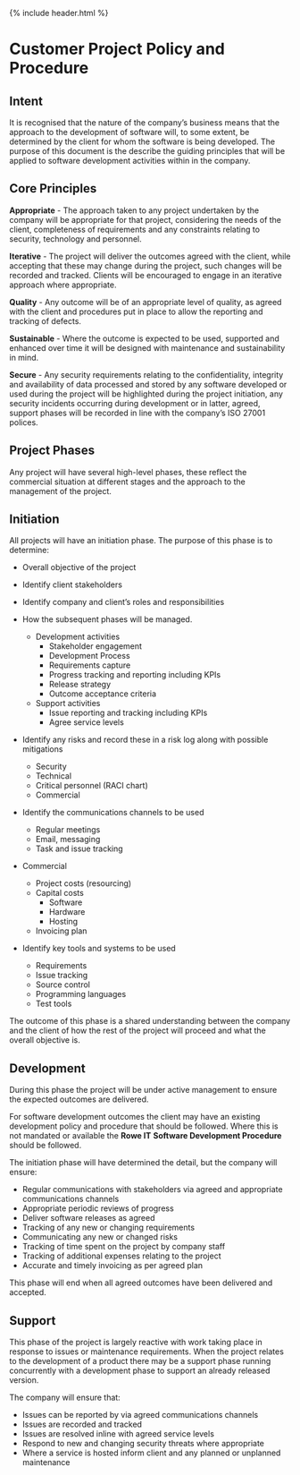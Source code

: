 {% include header.html %}

# Customer Project Policy and Procedure

## Intent

It is recognised that the nature of the company’s business means that the approach to the development of software will, to some extent, be determined by the client for whom the software is being developed. The purpose of this document is the describe the guiding principles that will be applied to software development activities within in the company. 

## Core Principles 

**Appropriate** - The approach taken to any project undertaken by the company will be appropriate for that project, considering the needs of the client, completeness of requirements and any constraints relating to security, technology and personnel. 

**Iterative** - The project will deliver the outcomes agreed with the client, while accepting that these may change during the project, such changes will be recorded and tracked. Clients will be encouraged to engage in an iterative approach where appropriate. 

**Quality** - Any outcome will be of an appropriate level of quality, as agreed with the client and procedures put in place to allow the reporting and tracking of defects. 

**Sustainable** - Where the outcome is expected to be used, supported and enhanced over time it will be designed with maintenance and sustainability in mind. 

**Secure** - Any security requirements relating to the confidentiality, integrity and availability of data processed and stored by any software developed or used during the project will be highlighted during the project initiation, any security incidents occurring during development or in latter, agreed, support phases will be recorded in line with the company’s ISO 27001 polices. 

## Project Phases 

Any project will have several high-level phases, these reflect the commercial situation at different stages and the approach to the management of the project. 

## Initiation 

All projects will have an initiation phase. The purpose of this phase is to determine: 

- Overall objective of the project 
- Identify client stakeholders 
- Identify company and client’s roles and responsibilities
- How the subsequent phases will be managed. 
  - Development activities 
    - Stakeholder engagement 
    - Development Process 
    - Requirements capture 
    - Progress tracking and reporting including KPIs 
    - Release strategy
    - Outcome acceptance criteria 
  - Support activities
    - Issue reporting and tracking including KPIs
    - Agree service levels 
- Identify any risks and record these in a risk log along with possible mitigations
  - Security
  - Technical 
  - Critical personnel (RACI chart)
  - Commercial 
- Identify the communications channels to be used
  - Regular meetings
  - Email, messaging
  - Task and issue tracking 
- Commercial 
  - Project costs (resourcing)
  - Capital costs 
    - Software
    - Hardware 
    - Hosting 
  - Invoicing plan 

- Identify key tools and systems to be used
  - Requirements
  - Issue tracking
  - Source control
  - Programming languages
  - Test tools 

The outcome of this phase is a shared understanding between the company and the client of how the rest of the project will proceed and what the overall objective is. 

## Development

During this phase the project will be under active management to ensure the expected outcomes are delivered. 

For software development outcomes the client may have an existing development policy and procedure that should be followed. Where this is not mandated or available the **Rowe IT** **Software Development Procedure** should be followed. 

The initiation phase will have determined the detail, but the company will ensure: 

- Regular communications with stakeholders via agreed and appropriate communications channels 
- Appropriate periodic reviews of progress 
- Deliver software releases as agreed 
- Tracking of any new or changing requirements 
- Communicating any new or changed risks 
- Tracking of time spent on the project by company staff 
- Tracking of additional expenses relating to the project
- Accurate and timely invoicing as per agreed plan 

This phase will end when all agreed outcomes have been delivered and accepted. 

## Support

This phase of the project is largely reactive with work taking place in response to issues or maintenance requirements. When the project relates to the development of a product there may be a support phase running concurrently with a development phase to support an already released version. 

The company will ensure that: 

- Issues can be reported by via agreed communications channels 
- Issues are recorded and tracked 
- Issues are resolved inline with agreed service levels 
- Respond to new and changing security threats where appropriate 
- Where a service is hosted inform client and any planned or unplanned maintenance 
